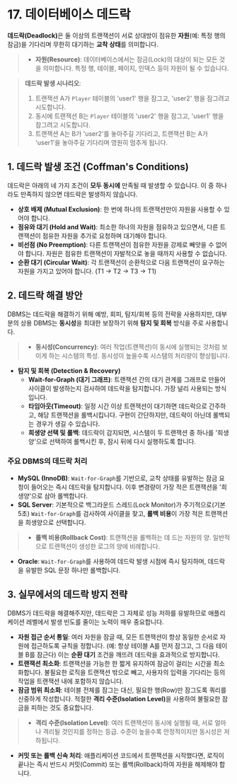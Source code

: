 # 17. 데이터베이스 데드락

<b>데드락(Deadlock)</b>은 둘 이상의 트랜잭션이 서로 상대방이 점유한 **자원**(예: 특정 행의 잠금)을 기다리며 무한히 대기하는 **교착 상태**를 의미합니다.
> - **자원(Resource)**: 데이터베이스에서는 잠금(Lock)의 대상이 되는 모든 것을 의미합니다. 특정 행, 테이블, 페이지, 인덱스 등이 자원이 될 수 있습니다.

> **데드락 발생 시나리오**:
> 1. 트랜잭션 A가 `Player` 테이블의 'user1' 행을 잠그고, 'user2' 행을 잠그려고 시도합니다.
> 2. 동시에 트랜잭션 B는 `Player` 테이블의 'user2' 행을 잠그고, 'user1' 행을 잠그려고 시도합니다.
> 3. 트랜잭션 A는 B가 'user2'를 놓아주길 기다리고, 트랜잭션 B는 A가 'user1'을 놓아주길 기다리며 영원히 멈추게 됩니다.

## 1. 데드락 발생 조건 (Coffman's Conditions)
데드락은 아래의 네 가지 조건이 **모두 동시에** 만족될 때 발생할 수 있습니다. 이 중 하나라도 만족하지 않으면 데드락은 발생하지 않습니다.

-   **상호 배제 (Mutual Exclusion)**: 한 번에 하나의 트랜잭션만이 자원을 사용할 수 있어야 합니다.
-   **점유와 대기 (Hold and Wait)**: 최소한 하나의 자원을 점유하고 있으면서, 다른 트랜잭션이 점유한 자원을 추가로 요청하며 대기해야 합니다.
-   **비선점 (No Preemption)**: 다른 트랜잭션이 점유한 자원을 강제로 빼앗을 수 없어야 합니다. 자원은 점유한 트랜잭션이 자발적으로 놓을 때까지 사용할 수 없습니다.
-   **순환 대기 (Circular Wait)**: 각 트랜잭션이 순환적으로 다음 트랜잭션이 요구하는 자원을 가지고 있어야 합니다. (T1 → T2 → T3 → T1)

## 2. 데드락 해결 방안
DBMS는 데드락을 해결하기 위해 예방, 회피, 탐지/회복 등의 전략을 사용하지만, 대부분의 상용 DBMS는 **동시성**을 최대한 보장하기 위해 **탐지 및 회복** 방식을 주로 사용합니다.
> - **동시성(Concurrency)**: 여러 작업(트랜잭션)이 동시에 실행되는 것처럼 보이게 하는 시스템의 특성. 동시성이 높을수록 시스템의 처리량이 향상됩니다.

-   **탐지 및 회복 (Detection & Recovery)**
    -   **Wait-for-Graph (대기 그래프)**: 트랜잭션 간의 대기 관계를 그래프로 만들어 사이클이 발생하는지 검사하여 데드락을 탐지합니다. 가장 널리 사용되는 방식입니다.
    -   **타임아웃(Timeout)**: 일정 시간 이상 트랜잭션이 대기하면 데드락으로 간주하고, 해당 트랜잭션을 롤백시킵니다. 구현이 간단하지만, 데드락이 아닌데 롤백되는 경우가 생길 수 있습니다.
    -   **희생양 선택 및 롤백**: 데드락이 감지되면, 시스템이 두 트랜잭션 중 하나를 '희생양'으로 선택하여 롤백시킨 후, 잠시 뒤에 다시 실행하도록 합니다.

### 주요 DBMS의 데드락 처리
-   **MySQL (InnoDB)**: `Wait-for-Graph`를 기반으로, 교착 상태를 유발하는 잠금 요청이 들어오는 즉시 데드락을 탐지합니다. 이후 변경량이 가장 적은 트랜잭션을 '희생양'으로 삼아 롤백합니다.
-   **SQL Server**: 기본적으로 백그라운드 스레드(Lock Monitor)가 주기적으로(기본 5초) `Wait-for-Graph`를 검사하여 사이클을 찾고, **롤백 비용**이 가장 적은 트랜잭션을 희생양으로 선택합니다.
> - **롤백 비용(Rollback Cost)**: 트랜잭션을 롤백하는 데 드는 자원의 양. 일반적으로 트랜잭션이 생성한 로그의 양에 비례합니다.
-   **Oracle**: `Wait-for-Graph`를 사용하여 데드락 발생 시점에 즉시 탐지하며, 데드락을 유발한 SQL 문장 하나만 롤백합니다.

## 3. 실무에서의 데드락 방지 전략
DBMS가 데드락을 해결해주지만, 데드락은 그 자체로 성능 저하를 유발하므로 애플리케이션 레벨에서 발생 빈도를 줄이는 노력이 매우 중요합니다.

-   **자원 접근 순서 통일**: 여러 자원을 잠글 때, 모든 트랜잭션이 항상 동일한 순서로 자원에 접근하도록 규칙을 정합니다. (예: 항상 테이블 A를 먼저 잠그고, 그 다음 테이블 B를 잠근다) 이는 **순환 대기** 조건을 깨뜨려 데드락을 효과적으로 방지합니다.
-   **트랜잭션 최소화**: 트랜잭션을 가능한 한 짧게 유지하여 잠금이 걸리는 시간을 최소화합니다. 불필요한 로직을 트랜잭션 밖으로 빼고, 사용자의 입력을 기다리는 등의 작업을 트랜잭션 내에 포함하지 않습니다.
-   **잠금 범위 최소화**: 테이블 전체를 잠그는 대신, 필요한 행(Row)만 잠그도록 쿼리를 신중하게 작성합니다. 적절한 <b>격리 수준(Isolation Level)</b>을 사용하여 불필요한 잠금을 피하는 것도 중요합니다.
> - **격리 수준(Isolation Level)**: 여러 트랜잭션이 동시에 실행될 때, 서로 얼마나 격리될 것인지를 정하는 등급. 수준이 높을수록 안정적이지만 동시성은 저하됩니다.
-   **커밋 또는 롤백 신속 처리**: 애플리케이션 코드에서 트랜잭션을 시작했다면, 로직이 끝나는 즉시 반드시 커밋(Commit) 또는 롤백(Rollback)하여 자원을 해제해야 합니다.